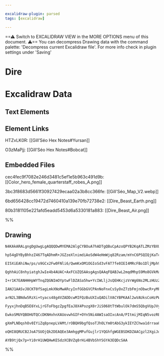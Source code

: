 ```yaml
---

excalidraw-plugin: parsed
tags: [excalidraw]

---
```

==⚠  Switch to EXCALIDRAW VIEW in the MORE OPTIONS menu of this document. ⚠== You can decompress Drawing data with the command palette: 'Decompress current Excalidraw file'. For more info check in plugin settings under 'Saving'



# Dire

# Excalidraw Data

## Text Elements
## Element Links
HTZvLK0R: [[Gill’Séo Hex Notes#Yursan]]

O3zMaPjj: [[Gill’Séo Hex Notes#Bobcat]]

## Embedded Files
cec4fec9f7082e246d3481c5ef1e5b963c491d9b: [[Color_hero_female_quarterstaff_robes_A.png]]

3bc3f8683d5661f30927429ecaa02a3b8cc366fe: [[Gill’Séo_Map_V2.webp]]

6bd656428cc19472d7460410a139e70fb72738e2: [[Dire_Beast_Earth.png]]

80b3181105e221afd5eadd5453d6a5330181a883: [[Dire_Beast_Air.png]]

%%
## Drawing
```compressed-json
N4KAkARALgngDgUwgLgAQQQDwMYEMA2AlgCYBOuA7hADTgQBuCpAzoQPYB2KqATLZMzYBXUtiRoIACyhQ4zZAHoFAc0JRJQgEYA6bGwC2CgF7N6hbEcK4OCtptbErHALRY8RMpWdx8Q1TdIEfARcZgRmBShcZQUebQBObR4aOiCEfQQOKGZuAG1wMFAwYogSbggANXiABVwABgBWfAA5FOLIWERywn1opH4SzG5nAEY6kZHtAGYAFgaGqbr4gHZ4

hp54gDYByBhhzZ467TqADhmR+JGZzeXlnimdiAoSdW4eHmWjq82Rzam/mYnC6PSQIQjKaTcEYfTYJBp3EafGZzE4NGaPazKYLcOqPZhQUhsADWCAAwmx8GxSOUCdZmHBcIEsm0SppcNgicpCUIOMRyZTqRJaRx6YzMlAWZAAGaEfD4ADKsGxEkk7I0gUlEHxhJJAHUXpIoXiCcSEIqYMr0IIPJruRCOOEcmgRo82AzsGo9s66riCpBubyHcwnagO

EI5XiEAhiNw/ps/o9GCx2Fw0FNli6/QwmKxOM1OGIoSd3vFAT7fe0IEI4MRcFBo1DljMph95idlmjlo9CMwACJpesxtBSghhR5c4RwACSxBDuQAuo9NMJeQBRYIZLJzxdZogcIncMMR3dsDkNtAEoQIR4y4Iz8pTTTYKZSk6bE5TYgNeMjKWLeIfDMGwIHg9Q8Lgj4nNgz7xlK/RZsw7jiKg+TtGAmZoSMfo7pWhC8lg5T1JqUrkBk95oEe+DGnW

QghhAiC8nhyiatghJwIe4b4AUAC+AxFCUZQSAAsgAgsQAAqFQABJwL2mqdMhpS9Mo8GVkMaDOECiRNumyz/ECiLNo8XqoBMcQnCsPDnGsqy3PCjzPMQrxoB8CTplMaJAv8Ex1PcIJghCEpoAc0xTGs6x1ACGzzBiHBYshFYlNqpr8lSNLkCKDJMhKS7spyAZ8hSaVChlorZcRsoKkqimqtg6qqUlJp6gaRoIU1ZrVeU1plI8dqSEGIYYSUbrsp6U

I+r1K7EANHHHpWYTnqZQGNImOYptwFlDZASa5hw+YcIWLljJsQEHKcjzVrWg6Ns2MLzHUzZbaUfYDotI74GOWYTtWM7bkuU3ruk4p/bueEHhRnGPJSZ5Dqg72fZWt4IOR6BiNgMxwdg8RSp8xYIFZmzELMQLYA0CBSiMCANJoWxTOjlzEPEmiaohBDIah7SjDs6HYd2+HqeguAjMRpHI7DlHUVAtHlAxjhxSxbGzVxxS8QU/GQIJ6BSeJABa9AAD

IANJ1AASvJ8CKT0fSagLmkXNoMwARcyInfGGbGVCPAnNoFnxCsSyOxZ7zbFmjnObwcR+yMFl1Ks7xTNH1z+eCkJprCPDQu8qwrMsmwNCMaKxfFOLGjqZJFYK6DCmV4qamyHLfbyqWV9ApVZbXN6VealpSGqIgNQI7X6k5hrOqXprd4p3UxpNfj9Y6rWViNHqwONiX+lNM0Q3NSVRrDAHvOiWY7etaZTA8x9rXmBbIZskU8HnCcXTWdaLYZLbFrcp

arN2L3BNdw5RzXi+tyacs48g4VZADDcwMIFQzBuUXIuQADilVACYBPKAAl2wVAUksCoHzPWZgABiAAmiIZg1h5zzk1NDEksN4bAMRrKMW5RNiaGIHnE6XtoLOzuMQJsd9zh1CFmFBAnwpSaDuHpE4+MWZITyH6dC3MsLtEgRrfmhEZgQB4nxLMmsIAAHkphGCErgaoAArCx5sugSCtipG2wxixHBuHMVYPpETrHiB7NAQEkhhQAgcUsswtgNAci1

FyyxjhnDqB5E6YxLjrGToFbgzZpgfEaJ8X4PozgX0rJiS068tTtWbulOk7dmS5QbgVUpJVylikqVmW8VULQ1T7hqcezUR6L0amXSeXUKQ9SzH1LeplXTujGt6IpBVRkSwQnvVJqwnon04G8f4q1kzXwOshIE6xbq3GfldN+OkvZe3fJ8EOuE/4IAAXDIB45QG/TgVmZcPJiCA03NkZ5lY9zg3QEg1BcoMHYNwfgwh4RiEACE7B4CgNQ2hp56HcEv

EwkoSMUYQBOHUTQCcDKNHxhnXAUovwhGIF+OYn5Ni4AWIsaOIxcAnA/PItmijMIqN5vozREhqU6JVuAHCEBcBwDgIqV+3B+LQFBBkcotZSAHgGAwQgCAKCQryo3QqApyjEKlDq3VLIIDYBENlKc9Z9CKjLrU9AxDKY2oagao14oTXpFVdUqalrW71PKgqw1pBjWmoAGJd06hIae+qfV+vSOa00w9w58AKPa31jrTVRpJP0kNgyZ7xvDUm9IJthD2

gXmPLNDqshOv0IYiZq8pnepLVAMt/rOBQH9bgfQsoTJhOLYm0tAbG3ykIEYZChwa1drraa8SWAoAiSIMoVM6BghShyp2iNZqoikEnb6tgFBQS4HFpDJdOb9Crl5CJDdW7SWEVPWG2tZaT2EgoOJC25QCr6sQoSOUAANbglwpjaHhBnIEhxv4fgVa+ik+BSFQkdg7WJH97hAQLgqowbADDiuPgQK8UIEion+PEXR+7u25s3oW9Az6FVchIH2gdbxE

oQHI8QRUCB2JoA7SUOjQk2DEAQEe3AmhggMPufGujlr1YQGhfgWGEBSDKDZAACgzl2XgiJqCKYU0cBoABKTUJsEDKHDIyJ90ncBycWMp+4uJeAmdQGpzTeGSjZqyCmhAFaoAphDHMtFottP4VIExVDlZMg8b48i0gV5HjYCIEx1AKLHgcBbchaLWZhBQD3PFkLCBbOQDsBYkC2R5SxbgOxzj3HeNvQEyUdkLnGDiWQ/gPzJQFJdTSNgFzqywu0Sg

AYB9tjQx7p+Yi0rH1UWQHwKESdzXCBVZq0rHi4BVbShYSGYA3EQDcSAA
```
%%